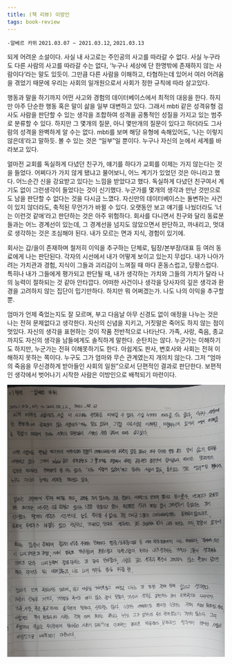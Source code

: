 ```yaml
---
title: (책 리뷰) 이방인 
tags: book-review
---
```


`-알베르 카뮈`
`2021.03.07 ~ 2021.03.12`, `2021.03.13`

<!--more-->

 되게 어려운 소설이다. 사실 내 사고로는 주인공의 사고를 따라갈 수 없다. 사실 누구라도 다른 사람의 사고를 따라갈 수는 없다, ‘누구나 세상에 단 한명밖에 존재하지 않는 사람이다’라는 말도 있듯이. 그만큼 다른 사람을 이해하고, 타협하는데 있어서 여러 어려움을 겪었기 때문에 우리는 사회의 일개원으로서 사회가 정한 규칙에 따라 살고있다. 

 행동과 말을 하기까지 어떤 사고와 경험의 데이터베이스에서 최적의 대응을 한다. 하지만 아주 단순한 행동 혹은 말이 삶을 일부 대변하고 있다. 그래서 mbti 같은 성격유형 검사도 사람을 판단할 수 있는 생각을 조합하여 성격을 공통적인 성질을 가지고 있는 범주로 분류할 수 있다. 하지만 그 몇개의 질문, 아니 몇만개의 질문이 있다고 하더라도 그사람의 성격을 완벽하게 알 수는 없다. mbti를 보며 해당 유형에 속해있어도, ‘나는 이렇지 않은데’라고 말하듯. 볼 수 있는 것은 “일부”일 뿐이다. 누구나 자신의 눈에서 세계를 바라보고 있다. 

 얼마전 교회를 독실하게 다녔던 친구가, 얘기를 하다가 교회를 이제는 가지 않는다는 것을 들었다. 어쩌다가 가지 않게 됐냐고 물어보니, 어느 계기가 있었던 것은 아니라고 했다. 어느순간 신을 강요받고 있다는 느낌을 받았다고 했다. 독실하게 다녔던 친구여서 계기도 없이 그런생각이 들었다는 것이 신기했다. 누군가를 몇개의 생각과 만난 것만으로도 남을 판단할 수 없다는 것을 다시금 느꼈다. 자신만의 데이터베이스는 돌변하는 사건이 있지 않더라도, 축적된 무언가가 바뀔 수 있다. 오랫동안 보고 얘기를 나눴더라도 ‘너는 이런것 같애’라고 판단하는 것은 아주 위험하다. 회사를 다니면서 친구와 달리 동료분들과는 어느 경계선이 있는데, 그 경계선을 넘지도 않았으면서 판단하고, 까내리고, 멋대로 생각하는 것은 조심해야 된다. 내가 모르는 면과 지식, 경험이 있기에. 

 회사는 갑/을이 존재하며 철저히 이익을 추구하는 단체로, 팀장/본부장/대표 등 여러 동료에게 나는 판단된다. 각자의 시선에서 내가 어떻게 보이고 있는지 무섭다. 내가 나아가려는 가치관과 경험, 지식이 그들과 괴리감이 느껴질 때 마다 혼동스럽고, 당황스럽다. 특히나 내가 그들에게 평가되고 판단될 때, 내가 생각하는 가치와 그들의 가치가 달라 나의 능력이 절하되는 것 같아 안타깝다. 어떠한 사건이나 생각을 당사자의 깊은 생각과 환경을 고려하지 않는 집단이 밉기만하다. 하지만 뭐 어쩌겠는가. 나도 나의 이익을 추구할 뿐.

 엄마가 언제 죽었는지도 잘 모르며, 부고 다음날 아무 신경도 없이 애정을 나누는 것은 나는 전혀 문제없다고 생각한다. 자신의 신념을 지키고, 거짓말은 죽어도 하지 않는 점이 멋있다. 자신의 생각을 표현하는 것이 작품 전반적으로 나타난다. 가족, 사랑, 죽음, 종교 까지도 자신의 생각을 남들에게도 솔직하게 말한다. 순탄치는 않다. 누군가는 이해하기도 하지만, 누군가는 전혀 이해못하기도 한다. 아쉽게도 판사, 변호사와 사회는 전혀 이해하지 못하는 쪽이다. 누구도 그가 엄마와 무슨 관계였는지 개의치 않는다. 그저 “엄마의 죽음을 무신경하게 받아들인 사회의 일원”으로서 단편적인 결과로 판단한다. 보편적인 생각에서 벗어나기 시작한 사람은 이방인으로 배척되기 마련이다. 

![handwrited](/assets/images/book/2021_03_14.jpg)